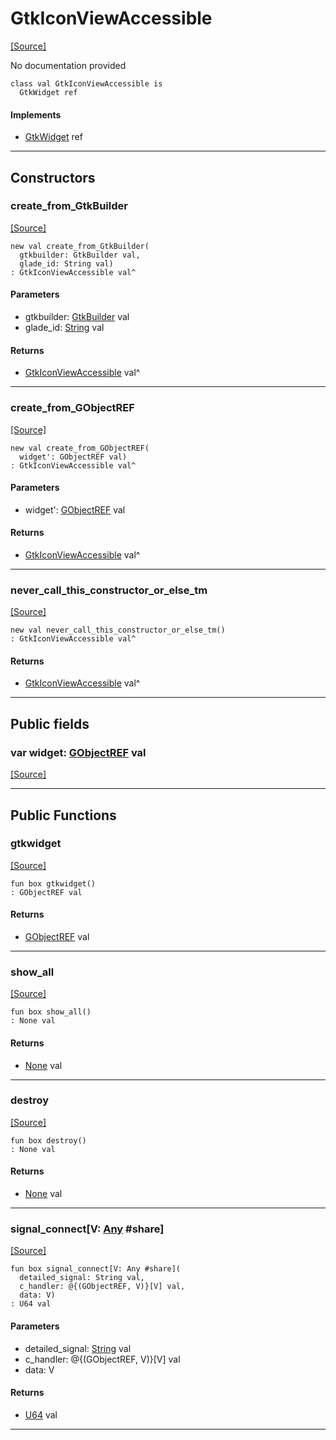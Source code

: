 # GtkIconViewAccessible
<span class="source-link">[[Source]](src/gtk3/GtkIconViewAccessible.md#L6)</span>

No documentation provided


```pony
class val GtkIconViewAccessible is
  GtkWidget ref
```

#### Implements

* [GtkWidget](gtk3-GtkWidget.md) ref

---

## Constructors

### create_from_GtkBuilder
<span class="source-link">[[Source]](src/gtk3/GtkIconViewAccessible.md#L14)</span>


```pony
new val create_from_GtkBuilder(
  gtkbuilder: GtkBuilder val,
  glade_id: String val)
: GtkIconViewAccessible val^
```
#### Parameters

*   gtkbuilder: [GtkBuilder](gtk3-GtkBuilder.md) val
*   glade_id: [String](builtin-String.md) val

#### Returns

* [GtkIconViewAccessible](gtk3-GtkIconViewAccessible.md) val^

---

### create_from_GObjectREF
<span class="source-link">[[Source]](src/gtk3/GtkIconViewAccessible.md#L17)</span>


```pony
new val create_from_GObjectREF(
  widget': GObjectREF val)
: GtkIconViewAccessible val^
```
#### Parameters

*   widget': [GObjectREF](gtk3-..-gobject-GObjectREF.md) val

#### Returns

* [GtkIconViewAccessible](gtk3-GtkIconViewAccessible.md) val^

---

### never_call_this_constructor_or_else_tm
<span class="source-link">[[Source]](src/gtk3/GtkIconViewAccessible.md#L20)</span>


```pony
new val never_call_this_constructor_or_else_tm()
: GtkIconViewAccessible val^
```

#### Returns

* [GtkIconViewAccessible](gtk3-GtkIconViewAccessible.md) val^

---

## Public fields

### var widget: [GObjectREF](gtk3-..-gobject-GObjectREF.md) val
<span class="source-link">[[Source]](src/gtk3/GtkIconViewAccessible.md#L10)</span>



---

## Public Functions

### gtkwidget
<span class="source-link">[[Source]](src/gtk3/GtkIconViewAccessible.md#L12)</span>


```pony
fun box gtkwidget()
: GObjectREF val
```

#### Returns

* [GObjectREF](gtk3-..-gobject-GObjectREF.md) val

---

### show_all
<span class="source-link">[[Source]](src/gtk3/GtkWidget.md#L4)</span>


```pony
fun box show_all()
: None val
```

#### Returns

* [None](builtin-None.md) val

---

### destroy
<span class="source-link">[[Source]](src/gtk3/GtkWidget.md#L7)</span>


```pony
fun box destroy()
: None val
```

#### Returns

* [None](builtin-None.md) val

---

### signal_connect\[V: [Any](builtin-Any.md) #share\]
<span class="source-link">[[Source]](src/gtk3/GtkWidget.md#L10)</span>


```pony
fun box signal_connect[V: Any #share](
  detailed_signal: String val,
  c_handler: @{(GObjectREF, V)}[V] val,
  data: V)
: U64 val
```
#### Parameters

*   detailed_signal: [String](builtin-String.md) val
*   c_handler: @{(GObjectREF, V)}[V] val
*   data: V

#### Returns

* [U64](builtin-U64.md) val

---

